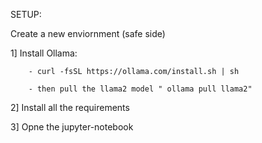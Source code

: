 SETUP:

Create a new enviornment (safe side)

1] Install Ollama:

        - curl -fsSL https://ollama.com/install.sh | sh
        
        - then pull the llama2 model " ollama pull llama2"
        
2] Install all the requirements

3] Opne the jupyter-notebook
